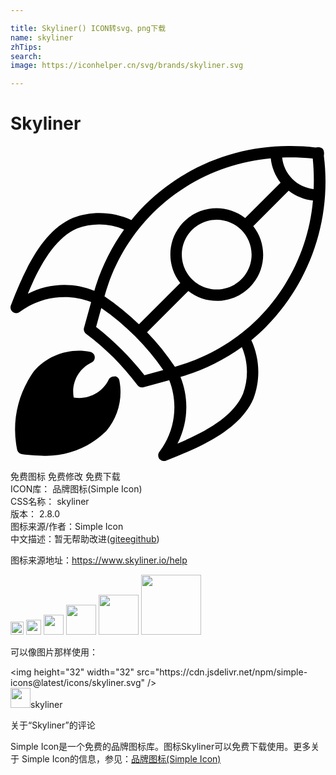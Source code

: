 ```yaml
---

title: Skyliner() ICON转svg、png下载
name: skyliner
zhTips: 
search: 
image: https://iconhelper.cn/svg/brands/skyliner.svg

---
```


# Skyliner  <small style="font-size: 60%;font-weight: 100"></small>

<div id="svg" class="svg-wrap">
<svg role="img" viewBox="0 0 24 24" xmlns="http://www.w3.org/2000/svg"><title>Skyliner icon</title><path d="M7.961 17.563c-.182-.037-.366.044-.461.203-.475 1.02-1.576 1.592-2.684 1.395-.203-1.108.373-2.213 1.397-2.681.204-.125.271-.392.146-.597-.067-.111-.182-.188-.311-.205-1.577-.297-3.193.262-4.252 1.469C.545 18.865.074 21.03.5 23.113c.031.185.175.329.359.359.498.081 1.002.12 1.508.12 1.834.102 3.625-.581 4.931-1.873.89-1.054 1.259-2.452 1.007-3.808-.021-.187-.161-.337-.345-.375l.001.027zM23.778.203c-.171-.169-.522-.089-.522-.089C22.621.04 21.98.003 21.339.001c-4.154-.043-8.153 1.576-11.106 4.497-.36.362-.7.742-1.02 1.139-1.402-.65-3.008-.709-4.455-.165-2.287.984-3.623 3.787-4.729 6.671-.087.224.025.476.249.562.144.055.304.031.425-.064 1.566-1.163 3.618-1.445 5.44-.749L5.6 13.856c-.05.184.026.377.187.479 1.466 1.096 2.767 2.395 3.863 3.857.103.163.298.239.482.188l1.963-.539c.719 1.826.436 3.893-.749 5.456-.148.188-.116.463.071.61.121.096.285.12.428.064 2.883-1.109 5.686-2.443 6.665-4.722.544-1.446.487-3.049-.161-4.451.395-.326.772-.672 1.133-1.036 3.381-3.44 5-8.241 4.392-13.026 0 0 .076-.352-.096-.524V.203zM21.339.87c.563 0 1.127.029 1.688.088.079.771.103 1.548.07 2.322-.611-.066-1.184-.34-1.623-.771-.438-.437-.713-1.009-.777-1.623.209-.011.422-.018.636-.018l.006.002zM10.846 5.112C13.262 2.716 16.438 1.24 19.828.94c.07.677.33 1.318.749 1.855l-2.698 2.697c-1.529-1.203-3.742-.939-4.946.59-1.005 1.278-1.005 3.078 0 4.356l-3.147 3.147c-.811-.785-1.689-1.498-2.626-2.131.662-2.394 1.932-4.58 3.686-6.342zm7.524 3.159c.001 1.469-1.188 2.66-2.657 2.66-1.469.002-2.659-1.188-2.66-2.656 0-1.47 1.189-2.66 2.657-2.661h.003c1.467 0 2.656 1.19 2.657 2.657zM1.314 11.269c.941-2.254 2.09-4.268 3.779-4.994 1.154-.428 2.428-.396 3.559.09C7.639 7.78 6.871 9.36 6.387 11.033c-1.645-.667-3.498-.581-5.074.233l.001.003zm8.891 6.19c-1.074-1.37-2.311-2.604-3.683-3.677l.395-1.434c1.845 1.275 3.444 2.874 4.722 4.718l-1.434.393zm7.508 1.425c-.727 1.698-2.737 2.848-4.989 3.789.811-1.578.893-3.432.225-5.074 1.677-.488 3.259-1.26 4.679-2.278.484 1.134.515 2.412.083 3.566l.002-.003zm-5.186-2.06c-.629-.937-1.34-1.816-2.123-2.628l3.147-3.148c1.528 1.203 3.743.939 4.945-.59 1.006-1.278 1.006-3.078 0-4.356l2.698-2.698c.535.418 1.177.677 1.85.75-.299 3.387-1.772 6.563-4.166 8.979-1.763 1.754-3.947 3.022-6.343 3.684l-.008.007z"/></svg>
</div>
<detail full-name='skyliner'></detail>

<div class="detail-page">
<p>
<span><span class="badge-success badge">免费图标</span> <span class="badge-success badge">免费修改</span>  <span class="badge-success badge">免费下载</span> </span>
<br/>
<span>
ICON库：
<span class="badge-secondary badge">品牌图标(Simple Icon)</span> 
</span>
<br/>
<span>
CSS名称：
<span class="badge-secondary badge">skyliner</span> 
</span>

<br/>
<span>
版本：
<span class="badge-secondary badge">2.8.0</span> 
</span>
<br/>
<span>图标来源/作者：<span class="badge-light badge">Simple Icon</span></span> 
<br/>
<span class="zh-detail">中文描述：暂无<span class="help-link"><span>帮助改进</span>(<a href="https://gitee.com/liuwave/icon-helper/edit/master/json/brands/skyliner.json" target="_blank" rel="noopener noreferrer">gitee</a><a href="https://github.com/liuwave/icon-helper/edit/master/json/brands/skyliner.json" target="_blank" rel="noopener noreferrer">github</a></span>)</span><br/>
</p>
</div><div class="description description alert alert-light"><p>图标来源地址：<a href="https://www.skyliner.io/help" target="_blank" rel="noopener noreferrer">https://www.skyliner.io/help</a></p></div>
<div class="alert alert-dark">
<img height="21" width="21" src="https://cdn.jsdelivr.net/npm/simple-icons@latest/icons/skyliner.svg" />
<img height="24" width="24" src="https://cdn.jsdelivr.net/npm/simple-icons@latest/icons/skyliner.svg" />
<img height="32" width="32" src="https://cdn.jsdelivr.net/npm/simple-icons@latest/icons/skyliner.svg" />
<img height="48" width="48" src="https://cdn.jsdelivr.net/npm/simple-icons@latest/icons/skyliner.svg" />
<img height="64" width="64" src="https://cdn.jsdelivr.net/npm/simple-icons@latest/icons/skyliner.svg" />
<img height="96" width="96" src="https://cdn.jsdelivr.net/npm/simple-icons@latest/icons/skyliner.svg" />

</div>
<div>
  <p>可以像图片那样使用：    
  </p>
  <div class="alert alert-primary" style="font-size: 14px">
    &lt;img height="32" width="32" src="https://cdn.jsdelivr.net/npm/simple-icons@latest/icons/skyliner.svg" /&gt;
    <copy-btn content='<img height="32" width="32" src="https://cdn.jsdelivr.net/npm/simple-icons@latest/icons/skyliner.svg" />'></copy-btn>
  </div>
  <div class="alert alert-secondary">
    <img height="32" width="32" src="https://cdn.jsdelivr.net/npm/simple-icons@latest/icons/skyliner.svg" />skyliner
    <copy-btn content="skyliner" btn-title="复制图标名称"></copy-btn>
  </div>
</div>

<Vssue title="关于“Skyliner”的评论" >关于“Skyliner”的评论</Vssue>


<div><p>Simple Icon是一个免费的品牌图标库。图标Skyliner可以免费下载使用。更多关于  Simple Icon的信息，参见：<a target="_blank" href="https://iconhelper.cn/brands.html">品牌图标(Simple Icon)</a>
</p></div>

